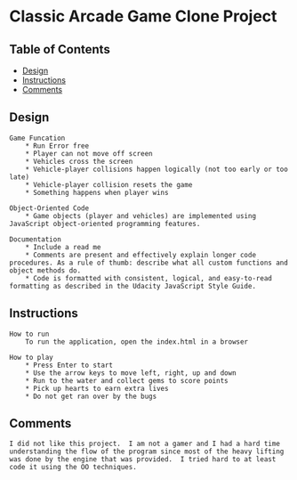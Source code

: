 # Classic Arcade Game Clone Project

## Table of Contents

- [Design](#Design)
- [Instructions](#Instructions)
- [Comments](#Comments)

## Design
    Game Funcation
        * Run Error free
        * Player can not move off screen
        * Vehicles cross the screen
        * Vehicle-player collisions happen logically (not too early or too late)
        * Vehicle-player collision resets the game
        * Something happens when player wins

    Object-Oriented Code
        * Game objects (player and vehicles) are implemented using JavaScript object-oriented programming features.

    Documentation
        * Include a read me
        * Comments are present and effectively explain longer code procedures. As a rule of thumb: describe what all custom functions and object methods do.
        * Code is formatted with consistent, logical, and easy-to-read formatting as described in the Udacity JavaScript Style Guide.


## Instructions

    How to run
        To run the application, open the index.html in a browser

    How to play
        * Press Enter to start
        * Use the arrow keys to move left, right, up and down
        * Run to the water and collect gems to score points
        * Pick up hearts to earn extra lives
        * Do not get ran over by the bugs 

## Comments
    I did not like this project.  I am not a gamer and I had a hard time understanding the flow of the program since most of the heavy lifting was done by the engine that was provided.  I tried hard to at least code it using the OO techniques.  
